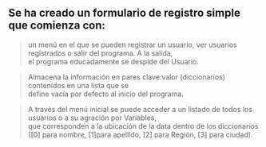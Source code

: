 ## Se ha creado un formulario de registro simple que comienza con:
>un menú en el que se pueden registrar un usuario, ver usuarios registrados o salir del programa. A la salida,<br>el programa educadamente se despide del Usuario.

>Almacena la información en pares clave:valor (diccionarios) contenidos en una lista que se <br> define vacía por defecto al inicio del programa.

> A través del menú inicial se puede acceder a un listado de todos los usuarios o a su agración por Variables, <br>que corresponden a la ubicación de la data dentro de los diccionarios <br> ([0] para nombre, [1]para apellido, [2] para Región, [3] para ciudad).